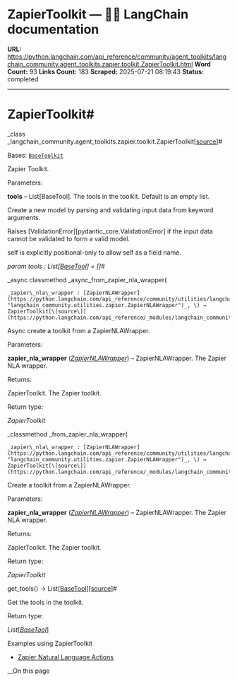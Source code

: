 # ZapierToolkit — 🦜🔗 LangChain  documentation

**URL:** https://python.langchain.com/api_reference/community/agent_toolkits/langchain_community.agent_toolkits.zapier.toolkit.ZapierToolkit.html
**Word Count:** 93
**Links Count:** 183
**Scraped:** 2025-07-21 08:19:43
**Status:** completed

---

# ZapierToolkit\#

_class _langchain\_community.agent\_toolkits.zapier.toolkit.ZapierToolkit[\[source\]](https://python.langchain.com/api_reference/_modules/langchain_community/agent_toolkits/zapier/toolkit.html#ZapierToolkit)\#     

Bases: [`BaseToolkit`](https://python.langchain.com/api_reference/core/tools/langchain_core.tools.base.BaseToolkit.html#langchain_core.tools.base.BaseToolkit "langchain_core.tools.base.BaseToolkit")

Zapier Toolkit.

Parameters:     

**tools** – List\[BaseTool\]. The tools in the toolkit. Default is an empty list.

Create a new model by parsing and validating input data from keyword arguments.

Raises \[ValidationError\]\[pydantic\_core.ValidationError\] if the input data cannot be validated to form a valid model.

self is explicitly positional-only to allow self as a field name.

_param _tools _: List\[[BaseTool](https://python.langchain.com/api_reference/core/tools/langchain_core.tools.base.BaseTool.html#langchain_core.tools.base.BaseTool "langchain_core.tools.base.BaseTool")\]__ = \[\]_\#     

_async classmethod _async\_from\_zapier\_nla\_wrapper\(

    _zapier\_nla\_wrapper : [ZapierNLAWrapper](https://python.langchain.com/api_reference/community/utilities/langchain_community.utilities.zapier.ZapierNLAWrapper.html#langchain_community.utilities.zapier.ZapierNLAWrapper "langchain_community.utilities.zapier.ZapierNLAWrapper")_, \) → ZapierToolkit[\[source\]](https://python.langchain.com/api_reference/_modules/langchain_community/agent_toolkits/zapier/toolkit.html#ZapierToolkit.async_from_zapier_nla_wrapper)\#     

Async create a toolkit from a ZapierNLAWrapper.

Parameters:     

**zapier\_nla\_wrapper** \([_ZapierNLAWrapper_](https://python.langchain.com/api_reference/community/utilities/langchain_community.utilities.zapier.ZapierNLAWrapper.html#langchain_community.utilities.zapier.ZapierNLAWrapper "langchain_community.utilities.zapier.ZapierNLAWrapper")\) – ZapierNLAWrapper. The Zapier NLA wrapper.

Returns:     

ZapierToolkit. The Zapier toolkit.

Return type:     

_ZapierToolkit_

_classmethod _from\_zapier\_nla\_wrapper\(

    _zapier\_nla\_wrapper : [ZapierNLAWrapper](https://python.langchain.com/api_reference/community/utilities/langchain_community.utilities.zapier.ZapierNLAWrapper.html#langchain_community.utilities.zapier.ZapierNLAWrapper "langchain_community.utilities.zapier.ZapierNLAWrapper")_, \) → ZapierToolkit[\[source\]](https://python.langchain.com/api_reference/_modules/langchain_community/agent_toolkits/zapier/toolkit.html#ZapierToolkit.from_zapier_nla_wrapper)\#     

Create a toolkit from a ZapierNLAWrapper.

Parameters:     

**zapier\_nla\_wrapper** \([_ZapierNLAWrapper_](https://python.langchain.com/api_reference/community/utilities/langchain_community.utilities.zapier.ZapierNLAWrapper.html#langchain_community.utilities.zapier.ZapierNLAWrapper "langchain_community.utilities.zapier.ZapierNLAWrapper")\) – ZapierNLAWrapper. The Zapier NLA wrapper.

Returns:     

ZapierToolkit. The Zapier toolkit.

Return type:     

_ZapierToolkit_

get\_tools\(\) → List\[[BaseTool](https://python.langchain.com/api_reference/core/tools/langchain_core.tools.base.BaseTool.html#langchain_core.tools.base.BaseTool "langchain_core.tools.base.BaseTool")\][\[source\]](https://python.langchain.com/api_reference/_modules/langchain_community/agent_toolkits/zapier/toolkit.html#ZapierToolkit.get_tools)\#     

Get the tools in the toolkit.

Return type:     

_List_\[[_BaseTool_](https://python.langchain.com/api_reference/core/tools/langchain_core.tools.base.BaseTool.html#langchain_core.tools.base.BaseTool "langchain_core.tools.base.BaseTool")\]

Examples using ZapierToolkit

  * [Zapier Natural Language Actions](https://python.langchain.com/docs/integrations/tools/zapier/)

__On this page